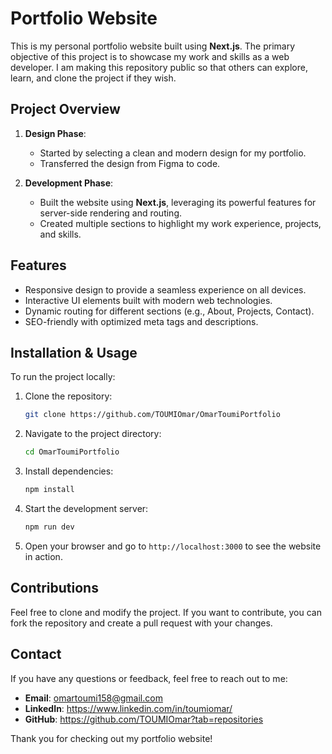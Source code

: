 # Portfolio Website

This is my personal portfolio website built using **Next.js**. The primary objective of this project is to showcase my work and skills as a web developer. I am making this repository public so that others can explore, learn, and clone the project if they wish.

## Project Overview

1. **Design Phase**:
   - Started by selecting a clean and modern design for my portfolio.
   - Transferred the design from Figma to code.

2. **Development Phase**:
   - Built the website using **Next.js**, leveraging its powerful features for server-side rendering and routing.
   - Created multiple sections to highlight my work experience, projects, and skills.

## Features

- Responsive design to provide a seamless experience on all devices.
- Interactive UI elements built with modern web technologies.
- Dynamic routing for different sections (e.g., About, Projects, Contact).
- SEO-friendly with optimized meta tags and descriptions.

## Installation & Usage

To run the project locally:

1. Clone the repository:
   ```bash
   git clone https://github.com/TOUMIOmar/OmarToumiPortfolio
   ```
2. Navigate to the project directory:
   ```bash
   cd OmarToumiPortfolio

   ```
3. Install dependencies:
   ```bash
   npm install
   ```
4. Start the development server:
   ```bash
   npm run dev
   ```
5. Open your browser and go to `http://localhost:3000` to see the website in action.

## Contributions

Feel free to clone and modify the project. If you want to contribute, you can fork the repository and create a pull request with your changes.

## Contact

If you have any questions or feedback, feel free to reach out to me:

- **Email**: omartoumi158@gmail.com
- **LinkedIn**: https://www.linkedin.com/in/toumiomar/
- **GitHub**: https://github.com/TOUMIOmar?tab=repositories

Thank you for checking out my portfolio website!

